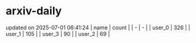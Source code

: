 # arxiv-daily
updated on 2025-07-01 06:41:24
| name | count |
| - | - |
| user_0 | 326 |
| user_1 | 105 |
| user_3 | 90 |
| user_2 | 69 |
